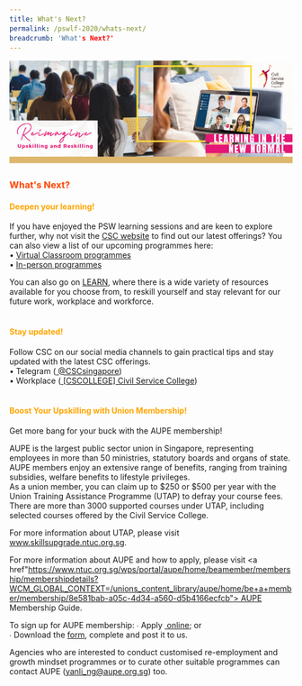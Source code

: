 ```yaml
---
title: What's Next?
permalink: /pswlf-2020/whats-next/
breadcrumb: 'What's Next?'
---
```

![Hero Image](/images/LINN_Hero.jpg)


### <font color="orangered"><b>What's Next?</b></font>
#### <font color="orange"><b>Deepen your learning!</b></font><br>
If you have enjoyed the PSW learning sessions and are keen to explore further, why not visit the <a href="https://www.csc.gov.sg/">CSC
  website</a> to find out our latest offerings? You can also view a list of our upcoming programmes here:<br />
  • <a href="/documents/MYNC_VCL_Listing.pdf">Virtual Classroom programmes</a><br>
  • <a href="/documents/In-person Programmes for FY20.pdf"> In-person programmes</a><br>

You can also go on <a href="www.learn.gov.sg">LEARN</a>, where there is a wide variety of resources available for you choose from,
to reskill yourself and stay relevant for our future work, workplace and workforce.<br><br>

#### <font color="orange"><b>Stay updated!</b></font><br>
Follow CSC on our social media channels to gain practical tips and stay updated with the latest CSC offerings.<br>
  • Telegram (<a href="https://t.me/CSCSingapore"> @CSCsingapore</a>)<br>
  • Workplace (<a href="https://onepublicservice.workplace.com/profile.php?id=100014966077110&sk=timeline"> [CSCOLLEGE] Civil Service College</a>)<br><br>
  
#### <font color="orange"><b>Boost Your Upskilling with Union Membership!</b></font><br>
Get more bang for your buck with the AUPE membership!<br>

AUPE is the largest public sector union in Singapore, representing employees in more than 50 ministries, statutory boards and organs of state. AUPE members enjoy an extensive range of benefits, ranging from training subsidies, welfare benefits to lifestyle privileges.<br>
As a union member, you can claim up to $250 or $500 per year with the Union Training Assistance Programme (UTAP) to defray your course fees. There are more than 3000 supported courses under UTAP, including selected courses offered by the Civil Service College.<br>

For more information about UTAP, please visit <a href="https://www.skillsupgrade.ntuc.org.sg">www.skillsupgrade.ntuc.org.sg</a>.<br>

For more information about AUPE and how to apply, please visit <a href"https://www.ntuc.org.sg/wps/portal/aupe/home/beamember/membership/membershipdetails?WCM_GLOBAL_CONTEXT=/unions_content_library/aupe/home/be+a+member/membership/8e581bab-a05c-4d34-a560-d5b4166ecfcb"> AUPE Membership Guide</a>.<br>

To sign up for AUPE membership:
∙ Apply <a href="https://www.ntuc.org.sg/wps/portal/aupe/home/signupform"> online</a>; or <br>
∙ Download the <a href="https://www.ntuc.org.sg/wps/wcm/connect/54a0e52e-c86b-4d2f-ac92-97758d36e1ec/AUPE++Membership+Application+Form+(1Sep2019).pdf?MOD=AJPERES">form</a>, complete and post it to us.<br>

Agencies who are interested to conduct customised re-employment and growth mindset programmes or to curate other suitable programmes can contact AUPE (<a href="mailto:yanli_ng@aupe.org.sg">yanli_ng@aupe.org.sg</a>) too.<br>

<br>
